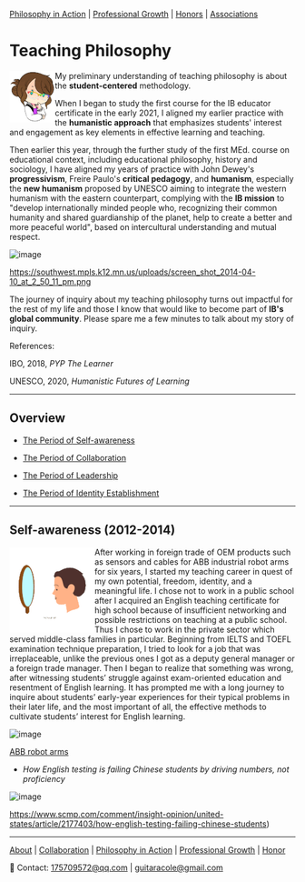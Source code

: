 [Philosophy in Action](./teachingandlearning1.md) | [Professional Growth](./professional.md) | [Honors](./honors.md) | [Associations](./associations.md)

# Teaching Philosophy

<img src="thinking s.gif" align="left"/>

My preliminary understanding of teaching philosophy is about the **student-centered** methodology.

When I began to study the first course for the IB educator certificate in the early 2021, I aligned my earlier practice with the **humanistic approach** that emphasizes students' interest and engagement as key elements in effective learning and teaching.

Then earlier this year, through the further study of the first MEd. course on educational context, including educational philosophy, history and sociology, I have aligned my years of practice with John Dewey's **progressivism**, Freire Paulo's **critical pedagogy**, and **humanism**, especially the **new humanism** proposed by UNESCO aiming to integrate the western humanism with the eastern counterpart, complying with the **IB mission** to "develop internationally minded people who, recognizing their common humanity and shared guardianship of the planet, help to create a better and more peaceful world", based on intercultural understanding and mutual respect.

![image](https://user-images.githubusercontent.com/109213222/182181149-43f41eb3-596c-49f3-9e7a-6d8e03dd6714.png)

<https://southwest.mpls.k12.mn.us/uploads/screen_shot_2014-04-10_at_2_50_11_pm.png>

The journey of inquiry about my teaching philosophy turns out impactful for the rest of my life and those I know that would like to become part of **IB's global community**. Please spare me a few minutes to talk about my story of inquiry.

References:

IBO, 2018, _PYP The Learner_

UNESCO, 2020, _Humanistic Futures of Learning_

---

## Overview

- [The Period of Self-awareness](./philosophya.md/#self-awareness)

- [The Period of Collaboration](./philosophyb.md)

- [The Period of Leadership](./philosophyc.md)

- [The Period of Identity Establishment](./philosophyd.md)

---

## Self-awareness (2012-2014)

<img src="self awareness s.gif" align="left"/>

After working in foreign trade of OEM products such as sensors and cables for ABB industrial robot arms for six years, I started my teaching career in quest of my own potential, freedom, identity, and a meaningful life. I chose not to work in a public school after I acquired an English teaching certificate for high school because of insufficient networking and possible restrictions on teaching at a public school. Thus I chose to work in the private sector which served middle-class families in particular. Beginning from IELTS and TOEFL examination technique preparation, I tried to look for a job that was irreplaceable, unlike the previous ones I got as a deputy general manager or a foreign trade manager. Then I began to realize that something was wrong, after witnessing students’ struggle against exam-oriented education and resentment of English learning. It has prompted me with a long journey to inquire about students’ early-year experiences for their typical problems in their later life, and the most important of all, the effective methods to cultivate students’ interest for English learning.

![image](https://user-images.githubusercontent.com/109213222/180481037-0904f246-a3b4-45da-ab66-4858b22d69ba.png)

[ABB robot arms](https://robotsdoneright.com/ABB/100-Series/ABB-IRB-120.html)

- _How English testing is failing Chinese students by driving numbers, not proficiency_

![image](https://user-images.githubusercontent.com/109213222/179449911-7e20fb5c-334d-44c7-adb4-f29d5e99d588.png)

<https://www.scmp.com/comment/insight-opinion/united-states/article/2177403/how-english-testing-failing-chinese-students>)

---

[About](./About.md) | [Collaboration](./philosophyb.md) | [Philosophy in Action](./teachingandlearning1.md) |  [Professional Growth](./professional.md) | [Honor](./honors.md)

📧 Contact:
<175709572@qq.com> | <guitaracole@gmail.com>
